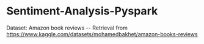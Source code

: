 # Sentiment-Analysis-Pyspark

Dataset: Amazon book reviews
-- Retrieval from https://www.kaggle.com/datasets/mohamedbakhet/amazon-books-reviews

